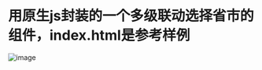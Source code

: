 # 用原生js封装的一个多级联动选择省市的组件，index.html是参考样例
![image](https://user-images.githubusercontent.com/25336448/150901735-ba50aa88-30e5-42d1-9214-65d7f2b6f294.png)
